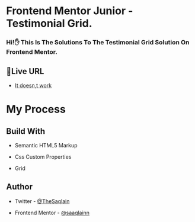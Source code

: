 # Frontend Mentor Junior - Testimonial Grid.

### Hi!✋ This Is The Solutions To The Testimonial Grid Solution On Frontend Mentor.

## 🚀Live URL

 - [It doesn,t work](https://saaqlainn.github.io/Frontend-Mentor-junior/Order%20summary%20Card)


# My Process

## Build With

- Semantic HTML5 Markup

- Css Custom Properties

- Grid


## Author

- Twitter - [@TheSaqlain](https://twitter.com/TheSaqlain)

- Frontend Mentor - [@saaqlainn](https://www.frontendmentor.io/home)
